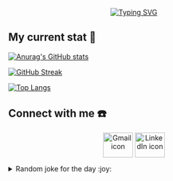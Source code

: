 <!-- running svg -->
<p align="center">
 <a href="https://git.io/typing-svg"><img src="https://readme-typing-svg.demolab.com?font=Fira+Code&weight=500&size=25&duration=4500&pause=1000&color=4B9C00&vCenter=true&random=false&width=600&height=54&separator=%3C&lines=Hello%2C+my+name+is+Linh+Nguyen+Le%3CBut+you+can+call+me+Nathan+;)%3CWelcome+to+my+profile!!!" alt="Typing SVG" /></a>
</p>

## My current stat :star2:

<!-- github stat -->

[![Anurag's GitHub stats](https://github-readme-stats.vercel.app/api?username=LinhNguyenLe2109&count_private=true&show_icons=true&theme=merko&hide=prs,issues&card_width=500)](https://github.com/anuraghazra/github-readme-stats)

<!-- Github streak -->

[![GitHub Streak](https://github-readme-streak-stats.herokuapp.com?user=LinhNguyenLe2109&theme=merko&date_format=M%20j%5B%2C%20Y%5D)](https://git.io/streak-stats)

<!-- github top language -->

[![Top Langs](https://github-readme-stats.vercel.app/api/top-langs/?username=LinhNguyenLe2109&langs_count=10&theme=merko&layout=compact&card_width=500)](https://github.com/anuraghazra/github-readme-stats)

<!-- Link for contact -->

## Connect with me :telephone:

<p align="center">
<a href="mailto:lelinhnguyen2109@gmail.com" target="_blank"><img align="center" src="https://cdn.simpleicons.org/gmail/EA4335" alt="Gmail icon" height="50" width="60" /></a>
<a href="https://www.linkedin.com/in/le-linh-nguyen-21092002/" target="_blank"><img align="center" src="https://cdn.simpleicons.org/linkedin/0A66C2" alt="LinkedIn icon" height="50" width="60" /></a>
</p>

<details>

<summary>Random joke for the day :joy:</summary>

<!-- joke generator -->
<!-- Markdown -->

![Jokes Card](https://readme-jokes.vercel.app/api?theme=merko)

</details>

<!-- quote generator -->
<!-- [![Readme Quotes](https://quotes-github-readme.vercel.app/api?type=horizontal&theme=merko)](https://github.com/piyushsuthar/github-readme-quotes) -->
